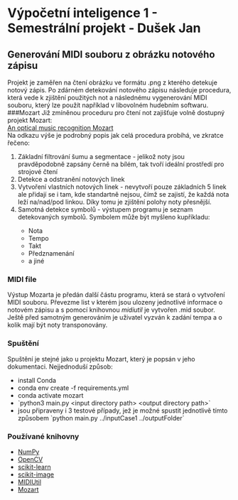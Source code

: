 # Výpočetní inteligence 1 - Semestrální projekt - Dušek Jan

## Generování MIDI souboru z obrázku notového zápisu
Projekt je zaměřen na čtení obrázku ve formátu .png z kterého detekuje notový zápis.
Po zdárném detekování notového zápisu následuje procedura, která vede k zjištění použitých not a následnému vygenerování 
MIDI souboru, který lze použít například v libovolném hudebním softwaru.
###Mozart
Již zmíněnou proceduru pro čtení not zajišťuje volně dostupný projekt Mozart:<br>
[An optical music recognition Mozart](https://github.com/aashrafh/Mozart) <br>
Na odkazu výše je podrobný popis jak celá procedura probíhá, ve zkratce řečeno: <br>
<ol>
<li>Základní filtrování šumu a segmentace - jelikož noty jsou pravděpodobně zapsány černě na bílém, tak tvoří ideální prostředí pro strojové čtení</li>
<li>Detekce a odstranění notových linek</li>
<li>Vytvoření vlastních notových linek - nevytvoří pouze základních 5 linek ale přidají se i tam, kde standartně nejsou, čímž se zajistí, že každá nota leží na/nad/pod linkou. Díky tomu je zjištění polohy noty přesnější.</li>
<li>Samotná detekce symbolů - výstupem programu je seznam detekovaných symbolů. Symbolem může být myšleno kupříkladu:</li>
<ul>
<li>Nota</li>
<li>Tempo</li>
<li>Takt</li>
<li>Předznamenání</li>
<li>a jiné </li>
</ul>
</ol>

### MIDI file
Výstup Mozarta je předán další částu programu, která se stará o vytvoření MIDI souboru. Převezme list v kterém
jsou ulozeny jednotlivé informace o notovém zápisu a s pomocí knihovnou *midiutil* je vytvořen .mid soubor.
Ještě před samotným generováním je uživatel vyzván k zadání tempa a o kolik mají být noty transponovány.
### Spuštění
Spuštění je stejné jako u projektu Mozart, který je popsán v jeho dokumentaci. Nejjednoduší způsob:<br>
<ul>
<li>install Conda</li>
<li>conda env create -f requirements.yml</li>
<li>conda activate mozart</li>
<li>`python3 main.py &#60;input directory path&#62; &#60;output directory path&#62;`</li>
<li>jsou připraveny i 3 testové případy, jež je možné spustit jednotlivě tímto způsobem `python main.py ../inputCase1 ../outputFolder`</li>
</ul>

### Používané knihovny
- [NumPy](https://numpy.org/doc/stable/index.html)
- [OpenCV](https://opencv.org/)
- [scikit-learn](https://scikit-learn.org/stable/)
- [scikit-image](https://scikit-image.org/)
- [MIDIUtil](https://github.com/MarkCWirt/MIDIUtil)
- [Mozart](https://github.com/aashrafh/Mozart)
